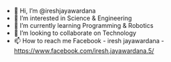 - 👋 Hi, I’m @ireshjayawardana
- 👀 I’m interested in Science & Engineering
- 🌱 I’m currently learning Programming & Robotics
- 💞️ I’m looking to collaborate on Technology
- 📫 How to reach me Facebook - iresh jayawardana - https://www.facebook.com/iresh.jayawardana.5/

<!---
ireshjayawardana/ireshjayawardana is a ✨ special ✨ repository because its `README.md` (this file) appears on your GitHub profile.
You can click the Preview link to take a look at your changes.
--->
